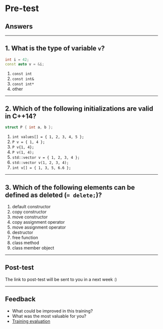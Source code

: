 <!-- .slide: data-background="#111111" -->

# Pre-test

## Answers

___

## 1. What is the type of variable `v`?

```cpp
int i = 42;
const auto v = &i;
```

1. <!-- .element: class="fragment highlight-red" --> <code>const int</code>
1. <!-- .element: class="fragment highlight-red" --> <code>const int&</code>
1. <!-- .element: class="fragment highlight-green" --> <code>const int*</code>
1. <!-- .element: class="fragment highlight-red" --> other

___

## 2. Which of the following initializations are valid in C++14?

```cpp
struct P { int a, b };
```

1. <!-- .element: class="fragment highlight-green" --> <code>int values[] = { 1, 2, 3, 4, 5 };</code>
1. <!-- .element: class="fragment highlight-green" --> <code>P v = { 1, 4 };</code>
1. <!-- .element: class="fragment highlight-green" --> <code>P v{1, 4};</code>
1. <!-- .element: class="fragment highlight-red" --> <code>P v(1, 4);</code>
1. <!-- .element: class="fragment highlight-green" --> <code>std::vector<int> v = { 1, 2, 3, 4 };</code>
1. <!-- .element: class="fragment highlight-red" --> <code>std::vector<int> v(1, 2, 3, 4);</code>
1. <!-- .element: class="fragment highlight-red" --> <code>int v[] = { 1, 3, 5, 6.6 };</code>

___

## 3. Which of the following elements can be defined as deleted (`= delete;`)?

1. <!-- .element: class="fragment highlight-green" --> default constructor
1. <!-- .element: class="fragment highlight-green" --> copy constructor
1. <!-- .element: class="fragment highlight-green" --> move constructor
1. <!-- .element: class="fragment highlight-green" --> copy assignment operator
1. <!-- .element: class="fragment highlight-green" --> move assignment operator
1. <!-- .element: class="fragment highlight-green" --> destructor
1. <!-- .element: class="fragment highlight-green" --> free function
1. <!-- .element: class="fragment highlight-green" --> class method
1. <!-- .element: class="fragment highlight-red" --> class member object

___

## Post-test

The link to post-test will be sent to you in a next week :)

___

## Feedback

* What could be improved in this training?
* What was the most valuable for you?
* [Training evaluation](https://forms.gle/qEZFvYKdgbxkyxYj7)
